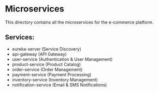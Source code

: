 # Microservices

This directory contains all the microservices for the e-commerce platform.

## Services:
- eureka-server (Service Discovery)
- api-gateway (API Gateway)
- user-service (Authentication & User Management)
- product-service (Product Catalog)
- order-service (Order Management)
- payment-service (Payment Processing)
- inventory-service (Inventory Management)
- notification-service (Email & SMS Notifications)

